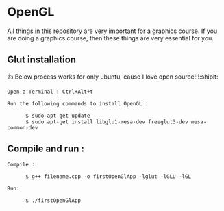 # OpenGL
All things in this repository are very important for a graphics course. If you are doing a graphics course, then these things are very essential for you.


## Glut installation
  :+1: Below process works for only ubuntu, cause I love open source!!!:shipit:

  `Open a Terminal : Ctrl+Alt+t`
   
  `Run the following commands to install OpenGL :`
   ```      
         $ sudo apt-get update
         $ sudo apt-get install libglu1-mesa-dev freeglut3-dev mesa-common-dev
   ```
## Compile and run :
  
   `Compile :`
   ```      
         $ g++ filename.cpp -o firstOpenGlApp -lglut -lGLU -lGL
   ```
   `Run:`
   ``` 
         $ ./firstOpenGlApp                  
   ```
